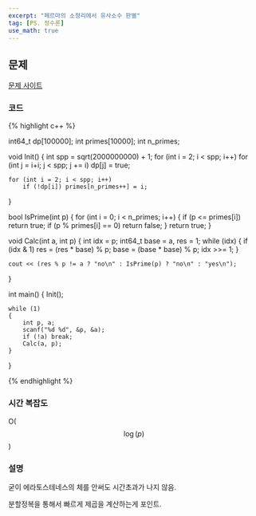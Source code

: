 ```yaml
---
excerpt: "페르마의 소정리에서 유사소수 판별"
tag: [PS. 정수론]
use_math: true
---
```


## 문제

[문제 사이트](https://www.acmicpc.net/problem/4233)

### 코드

{% highlight c++ %}

int64_t dp[100000];
int primes[10000]; int n_primes;

void Init()
{
	int spp = sqrt(2000000000) + 1;
	for (int i = 2; i < spp; i++)
		for (int j = i+i; j < spp; j += i)
			dp[j] = true;

	for (int i = 2; i < spp; i++)
		if (!dp[i]) primes[n_primes++] = i;
}

bool IsPrime(int p)
{
	for (int i = 0; i < n_primes; i++)
	{
		if (p <= primes[i]) return true;
		if (p % primes[i] == 0) return false;
	}
	return true;
}

void Calc(int a, int p)
{
	int idx = p; int64_t base = a, res = 1;
	while (idx)
	{
		if (idx & 1)  res = (res * base) % p;
		base = (base * base) % p;
		idx >>= 1;
	}

	cout << (res % p != a ? "no\n" : IsPrime(p) ? "no\n" : "yes\n");
}

int main()
{
	Init();

	while (1)
	{
		int p, a;
		scanf("%d %d", &p, &a);
		if (!a) break;
		Calc(a, p);		
	}	
}

{% endhighlight %}

### 시간 복잡도

O($$\log{(p)}$$)


### 설명

굳이 에라토스테네스의 체를 안써도 시간초과가 나지 않음.

분할정복을 통해서 빠르게 제곱을 계산하는게 포인트.
